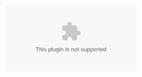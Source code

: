 <html>
  <head>
    <title>My Homepage</title>
  </head>
  <body style="width:100%; height:100%; margin:0;">
    <embed src=”https://github.com/jcontrmo/resume/blob/main/JuanResume2020a.pdf#page=2" type=”application/pdf” width=”100%” height=”100%”>
  </body>
</html>
